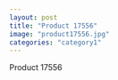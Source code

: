 ```yaml
---
layout: post
title: "Product 17556"
image: "product17556.jpg"
categories: "category1"
---
```

Product 17556
